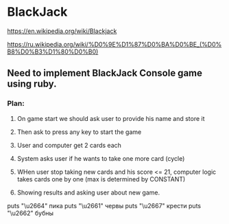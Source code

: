 # BlackJack

https://en.wikipedia.org/wiki/Blackjack

https://ru.wikipedia.org/wiki/%D0%9E%D1%87%D0%BA%D0%BE_(%D0%B8%D0%B3%D1%80%D0%B0)

## Need to implement BlackJack Console game using ruby.

### Plan:
1. On game start we should ask user to provide his name and store it

2. Then ask to press any key to start the game

3. User and computer get 2 cards each

4. System asks user if he wants to take one more card (cycle)

5. WHen user stop taking new cards and his score <= 21, computer logic takes cards one by one (max is determined by CONSTANT)

6. Showing results and asking user about new game.

puts "\u2664" пика
puts "\u2661" червы
puts "\u2667" крести
puts "\u2662" бубны
